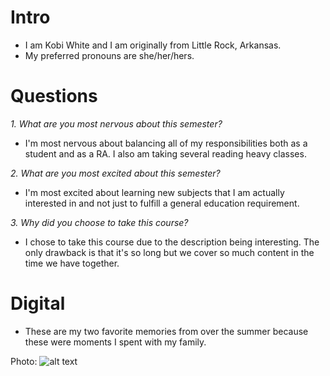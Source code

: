 # Intro
* I am Kobi White and I am originally from Little Rock, Arkansas. 
* My preferred pronouns are she/her/hers. 

# Questions
*1. What are you most nervous about this semester?*
* I'm most nervous about balancing all of my responsibilities both as a student and as a RA. I also am taking several reading heavy classes.

*2. What are you most excited about this semester?*
* I'm most excited about learning new subjects that I am actually interested in and not just to fulfill a general education requirement.

*3. Why did you choose to take this course?*
* I chose to take this course due to the description being interesting. The only drawback is that it's so long but we cover so much content in the time we have together.

# Digital
* These are my two favorite memories from over the summer because these were moments I spent with my family.

Photo: 
![alt text](http://despicableme.wikia.com/wiki/File:Daveault2.png "Bob")
